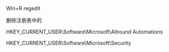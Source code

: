 Win+R
regedit

删除注册表中的

HKEY_CURRENT_USER\Software\Microsoft\Allround Automations

HKEY_CURRENT_USER\Software\Microsoft\Security